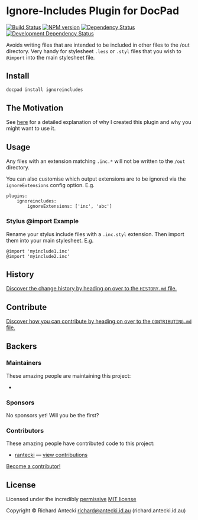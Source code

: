 
<!-- TITLE/ -->

# Ignore-Includes Plugin for DocPad

<!-- /TITLE -->


<!-- BADGES/ -->

[![Build Status](http://img.shields.io/travis-ci/rantecki/docpad-plugin-ignoreincludes.png?branch=master)](http://travis-ci.org/rantecki/docpad-plugin-ignoreincludes "Check this project's build status on TravisCI")
[![NPM version](http://badge.fury.io/js/docpad-plugin-ignoreincludes.png)](https://npmjs.org/package/docpad-plugin-ignoreincludes "View this project on NPM")
[![Dependency Status](https://david-dm.org/rantecki/docpad-plugin-ignoreincludes.png?theme=shields.io)](https://david-dm.org/rantecki/docpad-plugin-ignoreincludes)
[![Development Dependency Status](https://david-dm.org/rantecki/docpad-plugin-ignoreincludes/dev-status.png?theme=shields.io)](https://david-dm.org/rantecki/docpad-plugin-ignoreincludes#info=devDependencies)<br/>


<!-- /BADGES -->


Avoids writing files that are intended to be included in other files to the /out directory.  Very handy for stylesheet `.less` or `.styl` files that you wish to `@import` into the main stylesheet file.

<!-- INSTALL/ -->

## Install

``` bash
docpad install ignoreincludes
```

<!-- /INSTALL -->


## The Motivation

See [here](http://richard.antecki.id.au/posts/2013/05/ignoring-extensions-docpad) for a detailed explanation of why I created this plugin and why you might want to use it.

## Usage

Any files with an extension matching `.inc.*` will not be written to the `/out` directory.

You can also customise which output extensions are to be ignored via the `ignoreExtensions` config option. E.g.

```
plugins:
	ignoreincludes:
		ignoreExtensions: ['inc', 'abc']
```

### Stylus @import Example

Rename your stylus include files with a `.inc.styl` extension.  Then import them into your main stylesheet. E.g.

```
@import 'myinclude1.inc'
@import 'myinclude2.inc'
```

<!-- HISTORY/ -->

## History
[Discover the change history by heading on over to the `HISTORY.md` file.](https://github.com/rantecki/docpad-plugin-ignoreincludes/blob/master/HISTORY.md#files)

<!-- /HISTORY -->


<!-- CONTRIBUTE/ -->

## Contribute

[Discover how you can contribute by heading on over to the `CONTRIBUTING.md` file.](https://github.com/rantecki/docpad-plugin-ignoreincludes/blob/master/CONTRIBUTING.md#files)

<!-- /CONTRIBUTE -->


<!-- BACKERS/ -->

## Backers

### Maintainers

These amazing people are maintaining this project:

- 

### Sponsors

No sponsors yet! Will you be the first?



### Contributors

These amazing people have contributed code to this project:

- [rantecki](https://github.com/rantecki) — [view contributions](https://github.com/rantecki/docpad-plugin-ignoreincludes/commits?author=rantecki)

[Become a contributor!](https://github.com/rantecki/docpad-plugin-ignoreincludes/blob/master/CONTRIBUTING.md#files)

<!-- /BACKERS -->


<!-- LICENSE/ -->

## License

Licensed under the incredibly [permissive](http://en.wikipedia.org/wiki/Permissive_free_software_licence) [MIT license](http://creativecommons.org/licenses/MIT/)

Copyright &copy; Richard Antecki <richard@antecki.id.au> (richard.antecki.id.au)

<!-- /LICENSE -->


